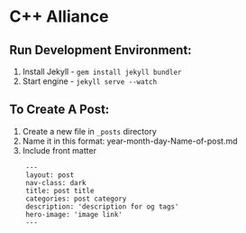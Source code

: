 # C++ Alliance


## Run Development Environment:
1. Install Jekyll - `gem install jekyll bundler`
2. Start engine - `jekyll serve --watch`


## To Create A Post:
1. Create a new file in `_posts` directory
2. Name it in this format: year-month-day-Name-of-post.md
3. Include front matter 
```
    ---
    layout: post
    nav-class: dark
    title: post title
    categories: post category
    description: 'description for og tags'
    hero-image: 'image link'
    ---
```